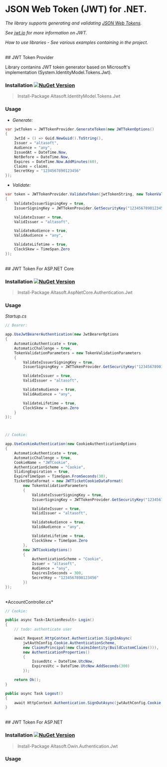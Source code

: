 # JSON Web Token (JWT) for .NET.

*The library supports generating and validating [JSON Web Tokens](https://tools.ietf.org/html/rfc7519).*

*See [jwt.io](https://jwt.io) for more information on JWT.*

*How to use libraries - See various examples containing in the project.*


<br/>
## JWT Token Provider

Library contanins JWT token generator based on Microsoft's implementation (System.IdentityModel.Tokens.Jwt).

### Installation [![NuGet Version](https://img.shields.io/nuget/v/Altasoft.IdentityModel.Tokens.Jwt.svg)](https://www.nuget.org/packages/Altasoft.IdentityModel.Tokens.Jwt)

> Install-Package Altasoft.IdentityModel.Tokens.Jwt

### Usage

+ *Generate:*

```C#
var jwtToken = JWTTokenProvider.GenerateToken(new JWTTokenOptions()
{
    JwtId = () => Guid.NewGuid().ToString(),
    Issuer = "altasoft",
    Audience = "any",
    IssuedAt = DateTime.Now,
    NotBefore = DateTime.Now,
    Expires = DateTime.Now.AddMinutes(60),
    Claims = claims,
    SecretKey = "1234567890123456"
});
```

+ *Validate:*
```C#
var token = JWTTokenProvider.ValidateToken(jwtTokenString, new TokenValidationParameters()
{
    ValidateIssuerSigningKey = true,
    IssuerSigningKey = JWTTokenProvider.GetSecurityKey("1234567890123456"),

    ValidateIssuer = true,
    ValidIssuer = "altasoft",

    ValidateAudience = true,
    ValidAudience = "any",

    ValidateLifetime = true,
    ClockSkew = TimeSpan.Zero
});
```

<br/>
## JWT Token For ASP.NET Core

### Installation [![NuGet Version](https://img.shields.io/nuget/v/Altasoft.AspNetCore.Authentication.Jwt.svg)](https://www.nuget.org/packages/Altasoft.AspNetCore.Authentication.Jwt)

> Install-Package Altasoft.AspNetCore.Authentication.Jwt

### Usage

*Startup.cs*
```C#
// Bearer:

app.UseJwtBearerAuthentication(new JwtBearerOptions
{
    AutomaticAuthenticate = true,
    AutomaticChallenge = true,
    TokenValidationParameters = new TokenValidationParameters
    {
        ValidateIssuerSigningKey = true,
        IssuerSigningKey = JWTTokenProvider.GetSecurityKey("1234567890123456"),

        ValidateIssuer = true,
        ValidIssuer = "altasoft",

        ValidateAudience = true,
        ValidAudience = "any",

        ValidateLifetime = true,
        ClockSkew = TimeSpan.Zero
    }
});



// Cookie:

app.UseCookieAuthentication(new CookieAuthenticationOptions
{
    AutomaticAuthenticate = true,
    AutomaticChallenge = true,
    CookieName = "JWTCookie",
    AuthenticationScheme = "Cookie",
    SlidingExpiration = true,
    ExpireTimeSpan = TimeSpan.FromSeconds(30),
    TicketDataFormat = new JWTTicketCookieDataFormat(
        new TokenValidationParameters
        {
            ValidateIssuerSigningKey = true,
            IssuerSigningKey = JWTTokenProvider.GetSecurityKey("1234567890123456"),

            ValidateIssuer = true,
            ValidIssuer = "altasoft",

            ValidateAudience = true,
            ValidAudience = "any",

            ValidateLifetime = true,
            ClockSkew = TimeSpan.Zero
        },
        new JWTCookieOptions()
        {
            AuthenticationScheme = "Cookie",
            Issuer = "altasoft",
            Audience = "any",
            ExpiresInSeconds = 300,
            SecretKey = "1234567890123456"
        })
});
```

<br/>
*AccountController.cs*

```C#
// Cookie:

public async Task<IActionResult> Login()
{
    // todo: authenticate user

    await Request.HttpContext.Authentication.SignInAsync(
        jwtAuthConfig.Cookie.AuthenticationScheme,
        new ClaimsPrincipal(new ClaimsIdentity(BuildCustomClaims())),
        new AuthenticationProperties()
        {
            IssuedUtc = DateTime.UtcNow,
            ExpiresUtc = DateTime.UtcNow.AddSeconds(300)
        });

    return Ok();
}

public async Task Logout()
{
    await HttpContext.Authentication.SignOutAsync(jwtAuthConfig.Cookie.AuthenticationScheme);
}
```


<br/>
## JWT Token For ASP.NET

### Installation [![NuGet Version](https://img.shields.io/nuget/v/Altasoft.Owin.Authentication.Jwt.svg)](https://www.nuget.org/packages/Altasoft.Owin.Authentication.Jwt.Jwt)

> Install-Package Altasoft.Owin.Authentication.Jwt

### Usage
